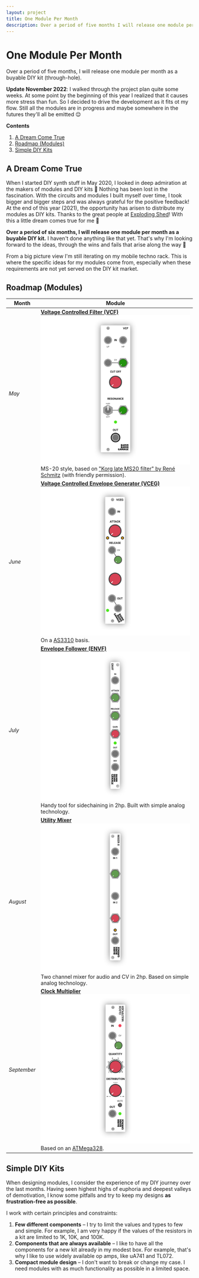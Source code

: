 ```yaml
---
layout: project
title: One Module Per Month
description: Over a period of five months I will release one module per month as a buyable DIY kit (through-hole). Plot twist, I didn't 🤷‍♂️
---
```


# One Module Per Month

Over a period of five months, I will release one module per month as a buyable DIY kit (through-hole).

**Update November 2022**: I walked through the project plan quite some weeks. At some point by the beginning of this year I realized that it causes more stress than fun. So I decided to drive the development as it fits ot my flow. Still all the modules are in progress and maybe somewhere in the futures they'll all be emitted 😌

**Contents**

1. [A Dream Come True](#a-dream-come-true)
2. [Roadmap (Modules)](#roadmap-modules)
3. [Simple DIY Kits](#simple-diy-kits)

## A Dream Come True

When I started DIY synth stuff in May 2020, I looked in deep admiration at the makers of modules and DIY kits 🤩 Nothing has been lost in the fascination. With the circuits and modules I built myself over time, I took bigger and bigger steps and was always grateful for the positive feedback! At the end of this year (2021), the opportunity has arisen to distribute my modules as DIY kits. Thanks to the great people at [Exploding Shed](https://www.exploding-shed.com/)! With this a little dream comes true for me 🦄

**Over a period of six months, I will release one module per month as a buyable DIY kit.** I haven't done anything like that yet. That's why I'm looking forward to the ideas, through the wins and fails that arise along the way 💪

From a big picture view I'm still iterating on my mobile techno rack. This is where the specific ideas for my modules come from, especially when these requirements are not yet served on the DIY kit market.

## Roadmap (Modules)

| Month       | Module                                                       |
| ----------- | ------------------------------------------------------------ |
| *May*       | **[Voltage Controlled Filter (VCF)](/modules/vcf) ![img](Bumm-Bumm-Garage-Voltage-Controlled-Filter.png)** MS-20 style, based on ["Korg late MS20 filter" by René Schmitz](https://www.schmitzbits.de/ms20.html) (with friendly permission). |
| *June*      | **[Voltage Controlled Envelope Generator (VCEG)](/modules/voltage-controlled-envelope-generator-vceg/) ![img](Bumm-Bumm-Garage-Voltage-Controlled-Envelope-Generator.png)** On a [AS3310](https://www.alfarzpp.lv/eng/sc/AS3310.php) basis. |
| *July*      | **[Envelope Follower (ENVF)](/modules/envelope-follower/) ![img](Bumm-Bumm-Garage-Envelope-Follower.png)** Handy tool for sidechaining in 2hp. Built with simple analog technology. |
| *August*    | **[Utility Mixer](/modules/mixer-ii/) ![img](Bumm-Bumm-Garage-Mixer-II.png)** Two channel mixer for audio and CV in 2hp. Based on simple analog technology. |
| *September* | **[Clock Multiplier](/modules/clock-multiplier/) ![img](Bumm-Bumm-Garage-Clock-Multiplier.png)** Based on an [ATMega328](https://en.wikipedia.org/wiki/ATmega328). |

## Simple DIY Kits

When designing modules, I consider the experience of my DIY journey over the last months. Having seen highest highs of euphoria and deepest valleys of demotivation, I know some pitfalls and try to keep my designs **as frustration-free as possible**.

I work with certain principles and constraints:

1. **Few different components** – I try to limit the values and types to few and simple. For example, I am very happy if the values of the resistors in a kit are limited to 1K, 10K, and 100K.
2. **Components that are always available** – I like to have all the components for a new kit already in my modest box. For example, that's why I like to use widely available op amps, like uA741 and TL072.
3. **Compact module design** – I don't want to break or change my case. I need modules with as much functionality as possible in a limited space.

<!--

## Become A Beta Tester

Each module will go through certain stages in its development:

1. Breadboard prototype, to test the circuit and function.
2. PCB & Panel Prototype, to get feedback on the module and documentation.
3. DIY Kit Release.

For the second stage, **I am looking for eager people to test one or more DIY kits** at the given time. At this stage I will ship the kits at cost (around 12 € for PCB, panel and shipping worldwide). You then have to source the components yourself and I would ask you for feedback within four weeks.

If you're generally interested, **[please send me your data to become a beta tester](become-a-beta-tester).**

-->